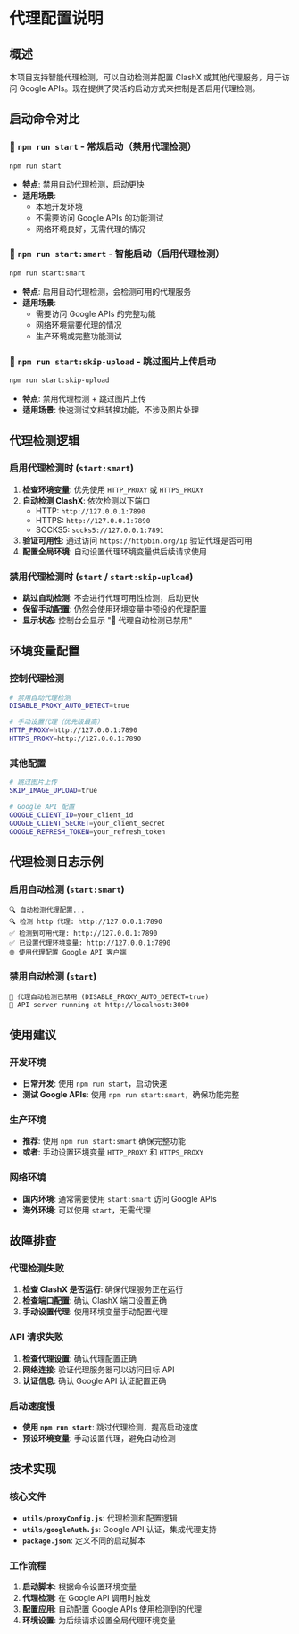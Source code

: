 # 代理配置说明

## 概述

本项目支持智能代理检测，可以自动检测并配置 ClashX 或其他代理服务，用于访问 Google APIs。现在提供了灵活的启动方式来控制是否启用代理检测。

## 启动命令对比

### 🚀 `npm run start` - 常规启动（禁用代理检测）
```bash
npm run start
```
- **特点**: 禁用自动代理检测，启动更快
- **适用场景**: 
  - 本地开发环境
  - 不需要访问 Google APIs 的功能测试
  - 网络环境良好，无需代理的情况

### 🧠 `npm run start:smart` - 智能启动（启用代理检测）
```bash
npm run start:smart
```
- **特点**: 启用自动代理检测，会检测可用的代理服务
- **适用场景**:
  - 需要访问 Google APIs 的完整功能
  - 网络环境需要代理的情况
  - 生产环境或完整功能测试

### 🚫 `npm run start:skip-upload` - 跳过图片上传启动
```bash
npm run start:skip-upload
```
- **特点**: 禁用代理检测 + 跳过图片上传
- **适用场景**: 快速测试文档转换功能，不涉及图片处理

## 代理检测逻辑

### 启用代理检测时 (`start:smart`)
1. **检查环境变量**: 优先使用 `HTTP_PROXY` 或 `HTTPS_PROXY`
2. **自动检测 ClashX**: 依次检测以下端口
   - HTTP: `http://127.0.0.1:7890`
   - HTTPS: `http://127.0.0.1:7890`
   - SOCKS5: `socks5://127.0.0.1:7891`
3. **验证可用性**: 通过访问 `https://httpbin.org/ip` 验证代理是否可用
4. **配置全局环境**: 自动设置代理环境变量供后续请求使用

### 禁用代理检测时 (`start` / `start:skip-upload`)
- **跳过自动检测**: 不会进行代理可用性检测，启动更快
- **保留手动配置**: 仍然会使用环境变量中预设的代理配置
- **显示状态**: 控制台会显示 "🚫 代理自动检测已禁用"

## 环境变量配置

### 控制代理检测
```bash
# 禁用自动代理检测
DISABLE_PROXY_AUTO_DETECT=true

# 手动设置代理（优先级最高）
HTTP_PROXY=http://127.0.0.1:7890
HTTPS_PROXY=http://127.0.0.1:7890
```

### 其他配置
```bash
# 跳过图片上传
SKIP_IMAGE_UPLOAD=true

# Google API 配置
GOOGLE_CLIENT_ID=your_client_id
GOOGLE_CLIENT_SECRET=your_client_secret
GOOGLE_REFRESH_TOKEN=your_refresh_token
```

## 代理检测日志示例

### 启用自动检测 (`start:smart`)
```
🔍 自动检测代理配置...
🔍 检测 http 代理: http://127.0.0.1:7890
✅ 检测到可用代理: http://127.0.0.1:7890
✅ 已设置代理环境变量: http://127.0.0.1:7890
🌐 使用代理配置 Google API 客户端
```

### 禁用自动检测 (`start`)
```
🚫 代理自动检测已禁用 (DISABLE_PROXY_AUTO_DETECT=true)
🚀 API server running at http://localhost:3000
```

## 使用建议

### 开发环境
- **日常开发**: 使用 `npm run start`，启动快速
- **测试 Google APIs**: 使用 `npm run start:smart`，确保功能完整

### 生产环境
- **推荐**: 使用 `npm run start:smart` 确保完整功能
- **或者**: 手动设置环境变量 `HTTP_PROXY` 和 `HTTPS_PROXY`

### 网络环境
- **国内环境**: 通常需要使用 `start:smart` 访问 Google APIs
- **海外环境**: 可以使用 `start`，无需代理

## 故障排查

### 代理检测失败
1. **检查 ClashX 是否运行**: 确保代理服务正在运行
2. **检查端口配置**: 确认 ClashX 端口设置正确
3. **手动设置代理**: 使用环境变量手动配置代理

### API 请求失败
1. **检查代理设置**: 确认代理配置正确
2. **网络连接**: 验证代理服务器可以访问目标 API
3. **认证信息**: 确认 Google API 认证配置正确

### 启动速度慢
- **使用 `npm run start`**: 跳过代理检测，提高启动速度
- **预设环境变量**: 手动设置代理，避免自动检测

## 技术实现

### 核心文件
- **`utils/proxyConfig.js`**: 代理检测和配置逻辑
- **`utils/googleAuth.js`**: Google API 认证，集成代理支持
- **`package.json`**: 定义不同的启动脚本

### 工作流程
1. **启动脚本**: 根据命令设置环境变量
2. **代理检测**: 在 Google API 调用时触发
3. **配置应用**: 自动配置 Google APIs 使用检测到的代理
4. **环境设置**: 为后续请求设置全局代理环境变量
